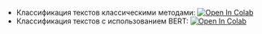 * Классификация текстов классическими методами: [![Open In Colab](https://colab.research.google.com/assets/colab-badge.svg)](https://colab.research.google.com/github/girafe-ai/ml-course/blob/24f_yandex_ml_trainings/homeworks/hw04_bert_and_co/assignment_classic_text_classification.ipynb)
* Классификация текстов с использованием BERT: [![Open In Colab](https://colab.research.google.com/assets/colab-badge.svg)](https://colab.research.google.com/github/girafe-ai/ml-course/blob/24f_yandex_ml_trainings/homeworks/hw04_bert_and_co/assignment_bert_for_text_classification.ipynb)
